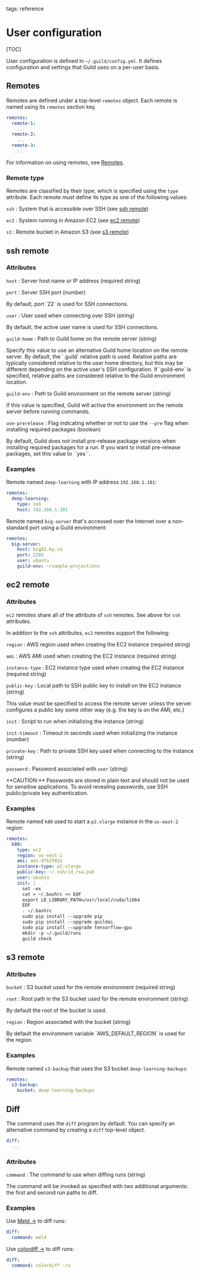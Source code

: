 tags: reference

# User configuration

[TOC]

User configuration is defined in `~/.guild/config.yml`. It defines
configuration and settings that Guild uses on a per-user basis.

## Remotes

Remotes are defined under a top-level `remotes` object. Each remote is
named using its `remotes` section key.

``` yaml
remotes:
  remote-1:
    ...
  remote-2:
    ...
  remote-3:
   ...
```

For information on using remotes, see [Remotes](/docs/remotes/).

### Remote type

Remotes are classified by their *type*, which is specified using the
`type` attribute. Each remote must define its type as one of the
following values:

`ssh`
: System that is accessible over SSH (see [ssh remote](#ssh-remote))

`ec2`
: System running in Amazon EC2 (see [ec2 remote](#ec2-remote))

`s3`
: Remote bucket in Amazon S3 (see [s3 remote](#e3-remote))


## ssh remote

### Attributes

`host`
: Server host name or IP address (required string)

`port`
: Server SSH port (number)
  <p>
  By default, port `22` is used for SSH connections.

`user`
: User used when connecting over SSH (string)
  <p>
  By default, the active user name is used for SSH connections.

`guild-home`
: Path to Guild home on the remote server (string)
  <p>
  Specify this value to use an alternative Guild home location on the
  remote server. By default, the `.guild` relative path is
  used. Relative paths are typically considered relative to the user
  home directory, but this may be different depending on the active
  user's SSH configuration. If `guild-env` is specified, relative
  paths are considered relative to the Guild environment location.

`guild-env`
: Path to Guild environment on the remote server (string)
  <p>
  If this value is specified, Guild will active the environment on the
  remote server before running commands.

`use-prerelease`
: Flag indicating whether or not to use the `--pre` flag when
  installing required packages (boolean)
  <p>
  By default, Guild does not install pre-release package versions when
  installing required packages for a run. If you want to install
  pre-release packages, set this value to ``yes``.

### Examples

Remote named `deep-learning` with IP address `192.168.1.101`:

``` yaml
remotes:
  deep-learning:
    type: ssh
    host: 192.168.1.101
```

Remote named `big-server` that's accessed over the Internet over a
non-standard port using a Guild environment:

``` yaml
remotes:
  big-server:
    host: big01.my.co
    port: 2202
    user: ubuntu
    guild-env: ~/sample-project/env
```

## ec2 remote

### Attributes

`ec2` remotes share all of the attribute of `ssh` remotes. See above
for `ssh` attributes.

In addition to the `ssh` attributes, `ec2` remotes support the following:

`region`
: AWS region used when creating the EC2 instance (required string)

`ami`
: AWS AMI used when creating the EC2 instance (required string)

`instance-type`
: EC2 instance type used when creating the EC2 instance (required string)

`public-key`
: Local path to SSH public key to install on the EC2 instance (string)
  <p>
  This value must be specified to access the remote server unless the
  server configures a public key some other way (e.g. the key is on
  the AMI, etc.)

`init`
: Script to run when initializing the instance (string)

`init-timeout`
: Timeout in seconds used when initializing the instance (number)

`private-key`
: Path to private SSH key used when connecting to the instance (string)

`password`
: Password associated with `user` (string)
  <p>
  **CAUTION:** Passwords are stored in plain text and should not be
  used for sensitive applications. To avoid revealing passwords, use
  SSH public/private key authentication.

### Examples

Remote named `k80` used to start a `p2.xlarge` instance in
the `us-east-2` region:

``` yaml
remotes:
  k80:
    type: ec2
    region: us-east-2
    ami: ami-4f62582a
    instance-type: p2.xlarge
    public-key: ~/.ssh/id_rsa.pub
    user: ubuntu
    init: |
      set -ex
      cat > ~/.bashrc << EOF
      export LD_LIBRARY_PATH=/usr/local/cuda/lib64
      EOF
      . ~/.bashrc
      sudo pip install --upgrade pip
      sudo pip install --upgrade guildai
      sudo pip install --upgrade tensorflow-gpu
      mkdir -p ~/.guild/runs
      guild check
```

## s3 remote

### Attributes

`bucket`
: S3 bucket used for the remote environment (required string)

`root`
: Root path in the S3 bucket used for the remote environment (string)
  <p>
  By default the root of the bucket is used.

`region`
: Region associated with the bucket (string)
  <p>
  By default the environment variable `AWS_DEFAULT_REGION` is used for
  the region.

### Examples

Remote named `s3-backup` that uses the S3 bucket
`deep-learning-backups`:

``` yaml
remotes:
  s3-backup:
    bucket: deep-learning-backups
```

## Diff

The [](cmd:diff) command uses the `diff` program by default. You can
specify an alternative command by creating a `diff` top-level object.

``` yaml
diff:
  ...
```

### Attributes

`command`
: The command to use when diffing runs (string)
  <p>
  The command will be invoked as specified with two additional
  arguments: the first and second run paths to diff.

### Examples

Use [Meld ->](http://meldmerge.org/) to diff runs:

``` yaml
diff:
  command: meld
```

Use [colordiff ->](https://www.colordiff.org/) to diff runs:

``` yaml
diff:
  command: colordiff -ru
```
